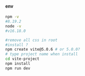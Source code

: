#### env
```bash
npm -v
#8.19.2
node -v
#v16.18.0


```


```bash
#remove all css in root  
#install ?
npm create vite@5.0.6 # or 5.0.0?
# type project name when install
cd vite-project
npm install
npm run dev
```